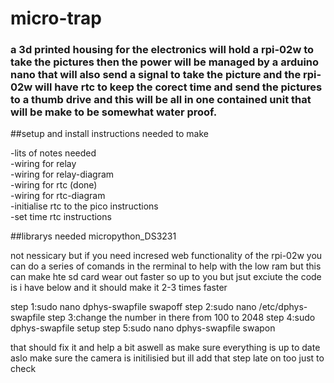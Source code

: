 # micro-trap

### a 3d printed housing for the electronics will hold a rpi-02w to take the pictures then the power will be managed by a arduino nano that will also send a signal to take the picture and the rpi-02w will have rtc to keep the corect time and send the pictures to a thumb drive and this will be all in one contained unit that will be make to be somewhat water proof.

##setup and install instructions 
needed to make 



-lits of notes needed  
-wiring for relay  
-wiring for relay-diagram   
-wiring for rtc (done)   
-wiring for rtc-diagram   
-initialise rtc to the pico instructions  
-set time rtc instructions  



##librarys needed 
micropython_DS3231

not nessicary but if you need incresed web functionality of the rpi-02w you can do a series of comands in the rerminal to help with the low ram but this can make hte sd card wear out faster so up to you  but jsut exciute the code is i have below and it should make it 2-3 times faster 

step 1:sudo nano dphys-swapfile swapoff 
step 2:sudo nano /etc/dphys-swapfile
step 3:change the number in there from 100 to 2048
step 4:sudo dphys-swapfile setup
step 5:sudo nano dphys-swapfile swapon

that should fix it and help a bit aswell as make sure everything is up to date aslo make sure the camera is initilisied but ill add that step late on too just to check
